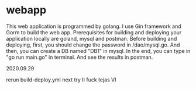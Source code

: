 # webapp

This web application is programmed by golang. I use Gin framework and Gorm to build the web app.
Prerequisites for building and deploying your application locally are goland, mysql and postman.
Before building and deploying, first, you should change the password in /dao/mysql.go. And then, you can create a DB named "DB1" in mysql.
In the end, you can type in "go run main.go" in terminal. And see the results in postman.

2020.09.29

rerun build-deploy.yml
next try II
fuck tejas VI
